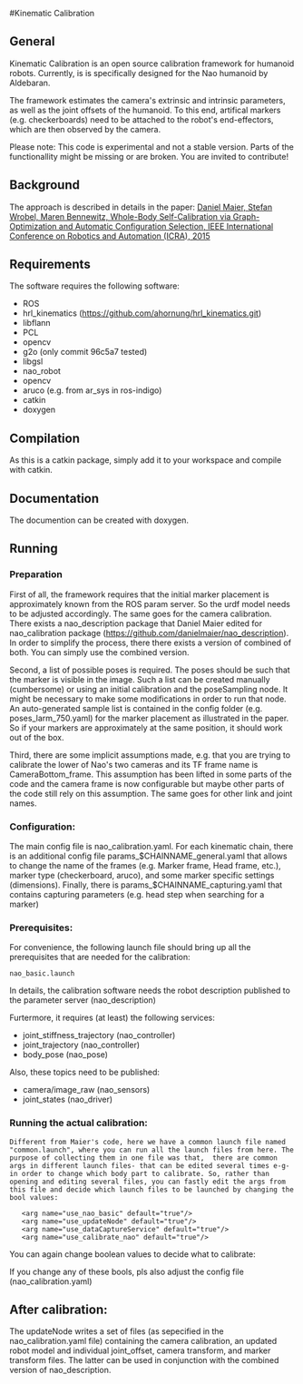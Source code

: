 #Kinematic Calibration

## General
Kinematic Calibration is an open source calibration framework for humanoid robots. Currently, is is specifically designed for the Nao humanoid by Aldebaran. 

The framework estimates the camera's extrinsic and intrinsic parameters, as well as the joint offsets of the humanoid. To this end, artifical markers (e.g. checkerboards) need to be attached to the robot's end-effectors, which are then observed by the camera. 


Please note: This code is experimental and not a stable version. Parts of the functionallity might be missing or are broken. You are invited to contribute!


## Background
The approach is described in details in the paper:
[Daniel Maier, Stefan Wrobel, Maren Bennewitz, Whole-Body Self-Calibration via Graph-Optimization and Automatic Configuration Selection, IEEE International Conference on Robotics and Automation (ICRA), 2015]( http://www2.informatik.uni-freiburg.de/~maierd/pub/maier15icra.pdf)


## Requirements

The software requires the following software:

* ROS
* hrl_kinematics (https://github.com/ahornung/hrl_kinematics.git)
* libflann
* PCL
* opencv
* g2o (only commit 96c5a7 tested)
* libgsl
* nao_robot
* opencv
* aruco (e.g. from ar_sys in ros-indigo)
* catkin
* doxygen


## Compilation
As this is a catkin package, simply add it to your workspace and compile with catkin. 


## Documentation
The documention can be created with doxygen. 


## Running

### Preparation
First of all, the framework requires that the initial marker placement is approximately known from the ROS param server. So the urdf model needs to be adjusted accordingly. The same goes for the camera calibration. 
There exists a nao_description package that Daniel Maier edited for nao_calibration package (https://github.com/danielmaier/nao_description). In order to simplify the process, there there exists a version of combined of both. You can simply use the combined version.

Second, a list of possible poses is required. The poses should be such that the marker is visible in the image. Such a list can be created manually (cumbersome) or using an initial calibration and the poseSampling node. It might be necessary to make some modifications in order to run that node. An auto-generated sample list is contained in the config folder (e.g. poses_larm_750.yaml) for the marker placement as illustrated in the paper. So if your markers are approximately at the same position, it should work out of the box. 

Third, there are some implicit assumptions made, e.g. that you are trying to calibrate the lower of Nao's two cameras and its TF frame name is CameraBottom_frame. This assumption has been lifted in some parts of the code and the camera frame is now configurable but maybe other parts of the code still rely on this assumption. The same goes for other link and joint names. 


### Configuration:
The main config file is nao_calibration.yaml.
For each kinematic chain, there is an additional config file params_$CHAINNAME_general.yaml  that allows to change the name of the frames (e.g. Marker frame, Head frame, etc.), marker type (checkerboard, aruco), and some marker specific settings (dimensions). Finally, there is params_$CHAINNAME_capturing.yaml that contains capturing parameters (e.g. head step when searching for a marker) 



### Prerequisites:
For convenience, the following launch file should bring up all the prerequisites that are needed for the calibration:

`nao_basic.launch`

In details, the calibration software needs the robot description published to the parameter server (nao_description)

Furtermore, it requires (at least) the following services:
+ joint_stiffness_trajectory (nao_controller)
+ joint_trajectory  (nao_controller)
+ body_pose (nao_pose)

Also, these topics need to be published:
+ camera/image_raw (nao_sensors)
+ joint_states (nao_driver)


### Running the actual calibration:
```
Different from Maier's code, here we have a common launch file named "common.launch", where you can run all the launch files from here. The purpose of collecting them in one file was that,  there are common args in different launch files- that can be edited several times e-g- in order to change which body part to calibrate. So, rather than opening and editing several files, you can fastly edit the args from this file and decide which launch files to be launched by changing the bool values:

   <arg name="use_nao_basic" default="true"/>
   <arg name="use_updateNode" default="true"/>
   <arg name="use_dataCaptureService" default="true"/>
   <arg name="use_calibrate_nao" default="true"/>

```

You can again change boolean values to decide what to calibrate:
   <arg name="larm_bool_c" value="false" />
   <arg name="rarm_bool_c" value="false" />
   <arg name="lleg_bool_c" value="true" />
   <arg name="rleg_bool_c" value="false" />

If you change any of these bools, pls also adjust the config file (nao_calibration.yaml)


## After calibration:
The updateNode writes a set of files (as sepecified in the nao_calibration.yaml file) containing the camera calibration, an updated robot model and individual joint_offset, camera transform, and marker transform files.  The latter can be used in conjunction with the combined version of nao_description.


